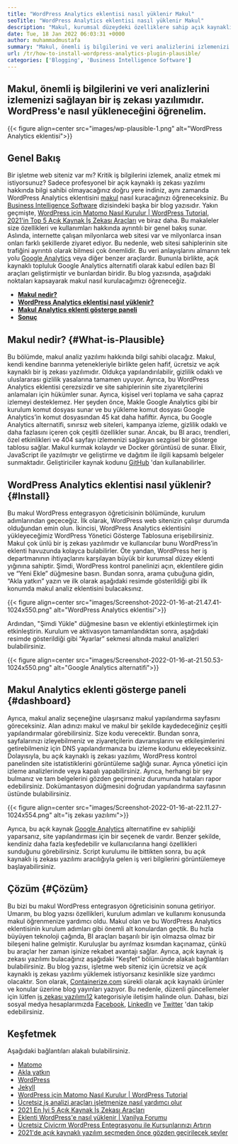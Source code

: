 ```yaml
---
title: "WordPress Analytics eklentisi nasıl yüklenir Makul" 
seoTitle: "WordPress Analytics eklentisi nasıl yüklenir Makul" 
description: "Makul, kurumsal düzeydeki özelliklere sahip açık kaynaklı bir Google Analytics alternatifidir. WordPress Analytics eklentisinin nasıl yükleneceğine dair adım adım bir eğitim." 
date: Tue, 18 Jan 2022 06:03:31 +0000
author: muhammadmustafa
summary: "Makul, önemli iş bilgilerini ve veri analizlerini izlemenizi sağlayan bir iş zekası yazılımıdır. WordPress'e nasıl yükleneceğini öğrenelim." 
url: /tr/how-to-install-wordpress-analytics-plugin-plausible/
categories: ['Blogging', 'Business Intelligence Software']
---
```


## Makul, önemli iş bilgilerini ve veri analizlerini izlemenizi sağlayan bir iş zekası yazılımıdır. WordPress'e nasıl yükleneceğini öğrenelim.

{{< figure align=center src="images/wp-plausible-1.png" alt="WordPress Analytics eklentisi">}}


## Genel Bakış
Bir işletme web siteniz var mı? Kritik iş bilgilerini izlemek, analiz etmek mi istiyorsunuz? Sadece profesyonel bir açık kaynaklı iş zekası yazılımı hakkında bilgi sahibi olmayacağınız doğru yere indiniz, aynı zamanda WordPress Analytics eklentisini [makul][1] nasıl kuracağınızı öğreneceksiniz. Bu [Business Intelligence Software][2] dizisindeki başka bir blog yazısıdır. Yakın geçmişte, [WordPress için Matomo Nasıl Kurulur | WordPress Tutorial][3], [2021'in Top 5 Açık Kaynak İş Zekası Araçları][4] ve biraz daha. Bu makaleler size özellikleri ve kullanımları hakkında ayrıntılı bir genel bakış sunar.
Aslında, internette çalışan milyonlarca web sitesi var ve milyonlarca insan onları farklı şekillerde ziyaret ediyor. Bu nedenle, web sitesi sahiplerinin site trafiğini ayrıntılı olarak bilmesi çok önemlidir. Bu veri anlayışlarını almanın tek yolu [Google Analytics][5] veya diğer benzer araçlardır. Bununla birlikte, açık kaynaklı topluluk Google Analytics alternatifi olarak kabul edilen bazı BI araçları geliştirmiştir ve bunlardan biridir. Bu blog yazısında, aşağıdaki noktaları kapsayarak makul nasıl kurulacağımızı öğreneceğiz.
*  **[Makul nedir?][6]**  
*  **[WordPress Analytics eklentisi nasıl yüklenir?][7]**  
*  **[Makul Analytics eklenti gösterge paneli][8]**  
*  **[Sonuç][9]**  

## Makul nedir? {#What-is-Plausible}

Bu bölümde, makul analiz yazılımı hakkında bilgi sahibi olacağız. Makul, kendi kendine barınma yetenekleriyle birlikte gelen hafif, ücretsiz ve açık kaynaklı bir iş zekası yazılımıdır. Oldukça yapılandırılabilir, gizlilik odaklı ve uluslararası gizlilik yasalarına tamamen uyuyor. Ayrıca, bu WordPress Analytics eklentisi çerezsizdir ve site sahiplerinin site ziyaretçilerini anlamaları için hükümler sunar. Ayrıca, kişisel veri toplama ve saha çapraz izlemeyi desteklemez. Her şeyden önce, Makle Google Analytics gibi bir kurulum komut dosyası sunar ve bu yükleme komut dosyası Google Analytics’in komut dosyasından 45 kat daha hafiftir. Ayrıca, bu Google Analytics alternatifi, sınırsız web siteleri, kampanya izleme, gizlilik odaklı ve daha fazlasını içeren çok çeşitli özellikler sunar.
Ancak, bu BI aracı, trendleri, özel etkinlikleri ve 404 sayfayı izlemenizi sağlayan sezgisel bir gösterge tablosu sağlar. Makul kurmak kolaydır ve Docker görüntüsü de sunar. Elixir, JavaScript ile yazılmıştır ve geliştirme ve dağıtım ile ilgili kapsamlı belgeler sunmaktadır. Geliştiriciler kaynak kodunu [GitHub][10] 'dan kullanabilirler.

## WordPress Analytics eklentisi nasıl yüklenir? {#Install}

Bu makul WordPress entegrasyon öğreticisinin bölümünde, kurulum adımlarından geçeceğiz.
İlk olarak, WordPress web sitenizin çalışır durumda olduğundan emin olun. İkincisi, WordPress Analytics eklentisini yükleyeceğimiz WordPress Yönetici Gösterge Tablosuna erişebilirsiniz. Makul çok ünlü bir iş zekası yazılımıdır ve kullanıcılar bunu WordPress’in eklenti havuzunda kolayca bulabilirler. Öte yandan, WordPress her iş departmanının ihtiyaçlarını karşılayan büyük bir kurumsal düzey eklenti yığınına sahiptir.
Şimdi, WordPress kontrol panelinizi açın, eklentilere gidin ve “Yeni Ekle” düğmesine basın. Bundan sonra, arama çubuğuna gidin, “Akla yatkın” yazın ve ilk olarak aşağıdaki resimde gösterildiği gibi ilk konumda makul analiz eklentisini bulacaksınız.

{{< figure align=center src="images/Screenshot-2022-01-16-at-21.47.41-1024x550.png" alt="WordPress Analytics eklentisi">}}

Ardından, "Şimdi Yükle" düğmesine basın ve eklentiyi etkinleştirmek için etkinleştirin. Kurulum ve aktivasyon tamamlandıktan sonra, aşağıdaki resimde gösterildiği gibi “Ayarlar” sekmesi altında makul analizleri bulabilirsiniz.

{{< figure align=center src="images/Screenshot-2022-01-16-at-21.50.53-1024x550.png" alt="Google Analytics alternatifi">}}


## Makul Analytics eklenti gösterge paneli  {#dashboard}

Ayrıca, makul analiz seçeneğine ulaşırsanız makul yapılandırma sayfasını göreceksiniz. Alan adınızı makul ve makul bir şekilde kaydedeceğiniz çeşitli yapılandırmalar görebilirsiniz. Size kodu verecektir. Bundan sonra, sayfalarınızı izleyebilmeniz ve ziyaretçilerin davranışlarını ve etkileşimlerini getirebilmeniz için DNS yapılandırmanıza bu izleme kodunu ekleyeceksiniz. Dolayısıyla, bu açık kaynaklı iş zekası yazılımı, WordPress kontrol panelinden site istatistiklerini görüntüleme sağlığı sunar. Ayrıca yönetici için izleme analizlerinde veya kapalı yapabilirsiniz. Ayrıca, herhangi bir şey bulmanız ve tam belgelerini gözden geçirmeniz durumunda hataları rapor edebilirsiniz. Dokümantasyon düğmesini doğrudan yapılandırma sayfasının üstünde bulabilirsiniz.

{{< figure align=center src="images/Screenshot-2022-01-16-at-22.11.27-1024x554.png" alt="iş zekası yazılımı">}}

Ayrıca, bu açık kaynak [Google Analytics][5] alternatifine ev sahipliği yaparsanız, site yapılandırması için bir seçenek de vardır. Benzer şekilde, kendiniz daha fazla keşfedebilir ve kullanıcılarına hangi özellikleri sunduğunu görebilirsiniz. Script kurulumu ile bittikten sonra, bu açık kaynaklı iş zekası yazılımı aracılığıyla gelen iş veri bilgilerini görüntülemeye başlayabilirsiniz.

## Çözüm {#Çözüm}

Bu bizi bu makul WordPress entegrasyon öğreticisinin sonuna getiriyor. Umarım, bu blog yazısı özellikleri, kurulum adımları ve kullanımı konusunda makul öğrenmenize yardımcı oldu. Makul olan ve bu WordPress Analytics eklentisinin kurulum adımları gibi önemli alt konulardan geçtik. Bu hızla büyüyen teknoloji çağında, BI araçları başarılı bir işin olmazsa olmaz bir bileşeni haline gelmiştir. Kuruluşlar bu ayrılmaz kısımdan kaçınamaz, çünkü bu araçlar her zaman işinize rekabet avantajı sağlar. Ayrıca, açık kaynak iş zekası yazılımı bulacağınız aşağıdaki “Keşfet” bölümünde alakalı bağlantıları bulabilirsiniz. Bu blog yazısı, işletme web siteniz için ücretsiz ve açık kaynaklı iş zekası yazılımı yüklemek istiyorsanız kesinlikle size yardımcı olacaktır.
Son olarak, [Containerize.com][11] sürekli olarak açık kaynaklı ürünler ve konular üzerine blog yayınları yazıyor. Bu nedenle, düzenli güncellemeler için lütfen [][12][iş zekası yazılımı][13][12] kategorisiyle iletişim halinde olun. Dahası, bizi sosyal medya hesaplarımızda [Facebook][14], [LinkedIn][15] ve [Twitter][16] 'dan takip edebilirsiniz.

## Keşfetmek
Aşağıdaki bağlantıları alakalı bulabilirsiniz.
  * [Matomo][17]
  * [Akla yatkın][1]
  * [WordPress][18]
  * [Jekyll][19]
  * [WordPress için Matomo Nasıl Kurulur | WordPress Tutorial][3]
  * [Ücretsiz iş analizi araçları işletmenize nasıl yardımcı olur][20]
  * [2021 En İyi 5 Açık Kaynak İş Zekası Araçları][4]
  * [Eklenti WordPress'e nasıl yüklenir | Vanilya Forumu][21]
  * [Ücretsiz Civicrm WordPress Entegrasyonu ile Kurşunlarınızı Artırın][22]
  * [2021'de açık kaynaklı yazılım seçmeden önce gözden geçirilecek şeyler][23]



 [1]: https://products.containerize.com/business-intelligence/plausible
 [2]: https://blog.containerize.com/category/business-intelligence-software/
 [3]: https://blog.containerize.com/blogging/how-to-install-matomo-for-wordpress-wordpress-tutorial/
 [4]: https://blog.containerize.com/business-intelligence-software/top-5-open-source-business-intelligence-solutions-of-2021/
 [5]: https://analytics.google.com/analytics/web/
 [6]: #What-is-Plausible
 [7]: #Install
 [8]: #dashboard
 [9]: #Conclusion
 [10]: https://github.com/plausible/analytics
 [11]: https://www.containerize.com/
 [12]: https://products.containerize.com/social-network-platforms/
 [13]: https://products.containerize.com/business-intelligence/
 [14]: https://web.facebook.com/containerize
 [15]: https://www.linkedin.com/company/containerize/
 [16]: https://twitter.com/containerize_co
 [17]: https://products.containerize.com/business-intelligence/matomo
 [18]: https://products.containerize.com/blogging/wordpress/
 [19]: https://products.containerize.com/blogging/jekyll/
 [20]: https://blog.containerize.com/2021/03/12/how-free-business-analytics-tools-assist-your-business/
 [21]: https://blog.containerize.com/blogging/how-to-a-install-plugin-in-wordpress-vanilla-forum/
 [22]: https://blog.containerize.com/blogging/civicrm-wordpress-integration-wordpress-tutorial/
 [23]: https://blog.containerize.com/cmdb-software/things-to-review-before-opting-open-source-software-in-2021/
